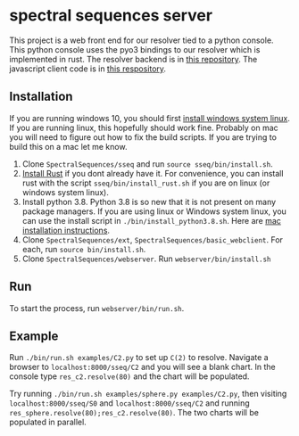 spectral sequences server
=========================

This project is a web front end for our resolver tied to a python console.
This python console uses the pyo3 bindings to our resolver which is implemented in rust.
The resolver backend is in [this repository](https://github.com/SpectralSequences/ext).
The javascript client code is in [this respository](https://github.com/SpectralSequences/basic_webclient).

Installation
------------
If you are running windows 10, you should first [install windows system linux](https://docs.microsoft.com/en-us/windows/wsl/install-win10). If you are running linux, this hopefully should work fine. Probably on mac you will need to figure out how to fix the build scripts. If you are trying to build this on a mac let me know.
 
1. Clone `SpectralSequences/sseq` and run `source sseq/bin/install.sh`.
2. [Install Rust](https://www.rust-lang.org/tools/install) if you dont already have it. For convenience, you can install rust with the script `sseq/bin/install_rust.sh` if you are on linux (or windows system linux).
3. Install python 3.8. Python 3.8 is so new that it is not present on many package managers. If you are using linux or Windows system linux, you can use the install script in `./bin/install_python3.8.sh`. Here are [mac installation instructions](https://installvirtual.com/install-python-3-8-on-mac/).
4. Clone `SpectralSequences/ext`, `SpectralSequences/basic_webclient`. For each, run `source bin/install.sh`.
5. Clone `SpectralSequences/webserver`. Run `webserver/bin/install.sh`

Run
---
To start the process, run `webserver/bin/run.sh`. 

Example
-------
Run `./bin/run.sh examples/C2.py` to set up `C(2)` to resolve. Navigate a browser to `localhost:8000/sseq/C2` and you will see a blank chart. In the console type `res_c2.resolve(80)` and the chart will be populated.

Try running `./bin/run.sh examples/sphere.py examples/C2.py`, then visiting `localhost:8000/sseq/S0` and `localhost:8000/sseq/C2` and running `res_sphere.resolve(80);res_c2.resolve(80)`. The two charts will be populated in parallel. 